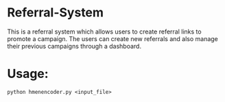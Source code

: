 # Referral-System
This is a referral system which allows users to create referral links to promote a campaign. The users can create new referrals and also manage their previous campaigns through a dashboard.

 # Usage:
   ```
   python hmenencoder.py <input_file>
   ```
